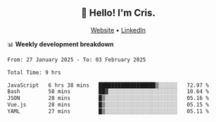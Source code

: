 
<h2 align="center">👋 Hello! I'm Cris.</h2>
<p align="center">
  <a href="https://www.criscunas.dev">Website</a> •
  <a href="https://www.linkedin.com/in/cristophercunas/">LinkedIn</a> 
</p>


📊 **Weekly development breakdown**
<!--START_SECTION:waka-->

```txt
From: 27 January 2025 - To: 03 February 2025

Total Time: 9 hrs

JavaScript   6 hrs 38 mins   ██████████████████▒░░░░░░   72.97 %
Bash         58 mins         ██▓░░░░░░░░░░░░░░░░░░░░░░   10.64 %
JSON         28 mins         █▒░░░░░░░░░░░░░░░░░░░░░░░   05.16 %
Vue.js       28 mins         █▒░░░░░░░░░░░░░░░░░░░░░░░   05.15 %
YAML         27 mins         █▒░░░░░░░░░░░░░░░░░░░░░░░   05.11 %
```

<!--END_SECTION:waka-->
